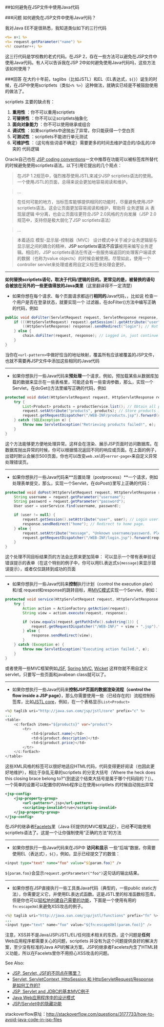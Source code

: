##如何避免在JSP文件中使用Java代码

###问题
如何避免在JSP文件中使用Java代码？

我对Java EE不是很熟悉，我知道类似如下的三行代码
```jsp
<%= x+1 %>
<%= request.getParameter("name") %>
<%! counter++; %>
```
这三行代码是学校教的老式代码。在JSP 2，存在一些方法可以避免在JSP文件中使用Java代码。有人可以告诉我在JSP 2中如何避免使用Java代码吗，这些方法该如何使用？

###回答
在大约十年前，taglibs（比如JSTL）和EL（EL表达式，`${}`）诞生的时候，在JSP中使用scriptlets（类似`<% %>`）这种做法，就确实已经是不被鼓励使用的做法了。

scriptlets 主要的缺点有：
1. **重用性** ：你不可以重用scriptlets
2. **可替换性** ：你不可以让scriptlets抽象化
3. **面向对象能力** ：你不可以使用继承或组合
4. **调试性** ：如果scriptlets中途抛出了异常，你只能获得一个空白页
5. **可测试性** ：scriptlets不能进行单元测试
6. **可维护性** ：（这句有些词语不确定）需要更多的时间去维护混合的/杂乱的/冲突的 代码逻辑

Oracle自己也在 [JSP coding conventions](http://www.oracle.com/technetwork/articles/javase/code-convention-138726.html)一文中推荐在功能可以被标签库所替代的时候避免使用scriptlets语法。以下引用它提出的几个观点：

> 在JSP 1.2规范中，强烈推荐使用JSTL来减少JSP scriptlets语法的使用。一个使用JSTL的页面，总得来说会更加地容易阅读和维护。

>...

>在任何可能的地方，当标签库能够提供相同的功能时，尽量避免使用JSP scriptlets语法。这会让页面更加容易阅读和维护，帮助将 业务逻辑 从 表现层逻辑 中分离，也会让页面往更符合JSP 2.0风格的方向发展（JSP 2.0规范中，支持但是极大弱化了JSP scriptlets语法）

>...

>本着适应 模型-显示层-控制器（MVC） 设计模式中关于减少业务逻辑层与显示层之间的耦合的精神，**JSP scriptlets语法不应该**被用来编写业务逻辑。相应的，JSP scriptlets语法在传送一些服务端返回的处理客户端请求的数据（也称为value objects）的时候会被使用。尽管如此，使用一个controller servlet来处理或者用自定义标签来处理会更好。

-----------

**如何替换scriptlets语句，取决于代码/逻辑的目的。更常见的是，被替换的语句会被放在另外的一些更值得放的Java类里**（这里翻译得不一定清楚）

* 如果你想在每个请求、每个页面请求都运行**相同的**Java代码，，比如说 检查一个用户是否在登录状态，就要实现一个 过滤器，在doFilter()方法中编写正确的代码，例如

```java
public void doFilter(ServletRequest request, ServletResponse response, FilterChain chain) throws ServletException, IOException {
    if (((HttpServletRequest) request).getSession().getAttribute("user") == null) {
        ((HttpServletResponse) response).sendRedirect("login"); // Not logged in, redirect to login page.
    } else {
        chain.doFilter(request, response); // Logged in, just continue request.
    }
}
```
当你在`<url-pattern>`中做好恰当的地址映射，覆盖所有应该被覆盖的JSP文件，也就不需要再JSP文件中添加这些相同的Java代码

----------------

* 如果你想执行一些Java代码来**预处理**一个请求，例如，预加载某些从数据库加载的数据来显示在一些表格里，可能还会有一些查询参数，那么，实现一个Servlet，在doGet()方法里编写正确的代码，例如

```java
protected void doGet(HttpServletRequest request, HttpServletResponse response) throws ServletException, IOException {
    try {
        List<Product> products = productService.list(); // Obtain all products.
        request.setAttribute("products", products); // Store products in request scope.
        request.getRequestDispatcher("/WEB-INF/products.jsp").forward(request, response); // Forward to JSP page to display them in a HTML table.
    } catch (SQLException e) {
        throw new ServletException("Retrieving products failed!", e);
    }
}
```
这个方法能够更方便地处理异常。这样会在渲染、展示JSP页面时访问数据库。在数据库抛出异常的时候，你可以根据情况返回不同的响应或页面。在上面的例子，出错时默认会展示500页面，你也可以改变`web.xml`的`<error-page>`来自定义异常处理错误页。

----------

* 如果你想执行一些Java代码来**后置处理（postprocess）**一个请求，例如处理表单提交，那么，实现一个Servlet，在doPost()里写上正确的代码：

```java
protected void doPost(HttpServletRequest request, HttpServletResponse response) throws ServletException, IOException {
    String username = request.getParameter("username");
    String password = request.getParameter("password");
    User user = userService.find(username, password);

    if (user != null) {
        request.getSession().setAttribute("user", user); // Login user.
        response.sendRedirect("home"); // Redirect to home page.
    } else {
        request.setAttribute("message", "Unknown username/password. Please retry."); // Store error message in request scope.
        request.getRequestDispatcher("/WEB-INF/login.jsp").forward(request, response); // Forward to JSP page to redisplay login form with error.
    }
}
```
这个处理不同目标结果页的方法会比原来更加简单： 可以显示一个带有表单验证错误提示的表单（在这个特别的例子中，你可以用EL表达式`${message}`来显示错误提示），或者仅仅跳转到成功的页面

---------

* 如果你想执行一些Java代码来**控制**执行计划（control the execution plan） 和/或 request和response的跳转目标，用[MVC模式](http://stackoverflow.com/questions/3541077/design-patterns-web-based-applications/3542297#3542297)实现一个Servlet，例如：
```java
protected void service(HttpServletRequest request, HttpServletResponse response) throws ServletException, IOException {
    try {
        Action action = ActionFactory.getAction(request);
        String view = action.execute(request, response);

        if (view.equals(request.getPathInfo().substring(1)) {
            request.getRequestDispatcher("/WEB-INF/" + view + ".jsp").forward(request, response);
        } else {
            response.sendRedirect(view);
        }
    } catch (Exception e) {
        throw new ServletException("Executing action failed.", e);
    }
}
```
或者使用一些MVC框架例如[JSF](http://stackoverflow.com/tags/jsf/info), [Spring MVC](http://stackoverflow.com/tags/spring-mvc/info), [Wicket](http://stackoverflow.com/tags/wicket/info) 这样你就不用自定义servlet，只要写一些页面和javabean class就可以了。

---------

* 如果你想执行一些Java代码来**控制JSP页面的数据渲染流程（control the flow inside a JSP page）**，那么你需要使用一些（已经存在的）流程控制标签库，比如[JSTL core](http://docs.oracle.com/javaee/5/jstl/1.1/docs/tlddocs/c/tld-summary.html)，例如，在一个表格显示`List<Product>`

```java
<%@ taglib uri="http://java.sun.com/jsp/jstl/core" prefix="c" %>
...
<table>
    <c:forEach items="${products}" var="product">
        <tr>
            <td>${product.name}</td>
            <td>${product.description}</td>
            <td>${product.price}</td>
        </tr>
    </c:forEach>
</table>
```
这些XML风格的标签可以很好地适应HTML代码，代码变得更好阅读（也因此更好地维护），相比于杂乱无章的scriptlets 的分支大括号（Where the heck does this closing brace belong to?"(到底这个结束大括号是属于哪个代码段的？)）。一个简单的设置可以配置你的Web程序让在使用scriptlets 的时候自动抛出异常

```xml
<jsp-config>
    <jsp-property-group>
        <url-pattern>*.jsp</url-pattern>
        <scripting-invalid>true</scripting-invalid>
    </jsp-property-group>
</jsp-config>
```

在JSP的继承者[Facelets](http://stackoverflow.com/tags/facelets/info)里（Java EE提供的MVC框架[JSF](http://stackoverflow.com/tags/jsf/info)），已经**不**可能使用scriptlets语法了。这是一个让你强制使用“正确的方法”的方法

-----------

* 如果你想执行一些Java代码来在JSP中 **访问和显示** 一些“后端”数据，你需要使用EL（表达式），`${}`，例如，显示已经提交了的数值：

```jsp
<input type="text" name="foo" value="${param.foo}" />
```

`${param.foo}`会显示`request.getParameter("foo")`这句话的输出结果。

--------------

* 如果你想在JSP直接执行一些工具类Java代码（典型的，一些public static方法），你需要定义它，并使用EL表达式函数。这是JSTL里的标准函数标签库，但是你也可以[轻松地创建自己需要的功能](http://docs.oracle.com/javaee/5/tutorial/doc/bnahq.html#bnaiq)，下面是一个使用有用的`fn:escapeXml`来避免XSS攻击的例子。

```java
<%@ taglib uri="http://java.sun.com/jsp/jstl/functions" prefix="fn" %>
...
<input type="text" name="foo" value="${fn:escapeXml(param.foo)}" />
```

注意，XSS并不是Java/JSP/JSTL/EL/任何技术相关的东西，这个问题是**任何**Web应用程序都需要关心的问题，scriptlets 并没有为这个问题提供良好的解决方案，至少没有标准的Java API的解决方案。JSP的继承者Facelets内含了HTML转义功能，所以在Facelets里你不用担心XSS攻击的问题。

See Also:
* [JSP, Servlet, JSF的不同点在哪里？](http://stackoverflow.com/questions/2095397/what-is-the-difference-between-jsf-servlet-and-jsp/2097732#2097732)
* [Servlet, ServletContext, HttpSession 和 HttpServletRequest/Response 是如何工作的?](http://stackoverflow.com/questions/3106452/java-servlet-instantiation-and-session-variables/3106909#3106909)
* [JSP, Servlet and JDBC的基本MVC例子](http://stackoverflow.com/questions/5003142/jsp-using-mvc-and-jdbc)
* [Java Web应用程序中的设计模式](http://stackoverflow.com/questions/3541077/design-patterns-web-based-applications/)
* [JSP/Servlet中的隐藏功能](http://balusc.blogspot.com/2010/01/hidden-features-of-jspservlet.html)


stackoverflow原址：http://stackoverflow.com/questions/3177733/how-to-avoid-java-code-in-jsp-files